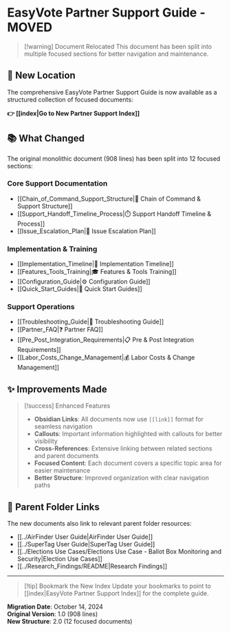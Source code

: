 # EasyVote Partner Support Guide - MOVED

> [!warning] Document Relocated
> This document has been split into multiple focused sections for better navigation and maintenance.

## 🔄 New Location

The comprehensive EasyVote Partner Support Guide is now available as a structured collection of focused documents:

**👉 [[index|Go to New Partner Support Index]]**

## 📚 What Changed

The original monolithic document (908 lines) has been split into 12 focused sections:

### Core Support Documentation
- [[Chain_of_Command_Support_Structure|🏢 Chain of Command & Support Structure]]
- [[Support_Handoff_Timeline_Process|⏱️ Support Handoff Timeline & Process]]  
- [[Issue_Escalation_Plan|🚨 Issue Escalation Plan]]

### Implementation & Training
- [[Implementation_Timeline|📅 Implementation Timeline]]
- [[Features_Tools_Training|🎓 Features & Tools Training]]
- [[Configuration_Guide|⚙️ Configuration Guide]]
- [[Quick_Start_Guides|🚀 Quick Start Guides]]

### Support Operations
- [[Troubleshooting_Guide|🔧 Troubleshooting Guide]]
- [[Partner_FAQ|❓ Partner FAQ]]
- [[Pre_Post_Integration_Requirements|📋 Pre & Post Integration Requirements]]
- [[Labor_Costs_Change_Management|💰 Labor Costs & Change Management]]

## ✨ Improvements Made

> [!success] Enhanced Features
> - **Obsidian Links**: All documents now use `[[link]]` format for seamless navigation
> - **Callouts**: Important information highlighted with callouts for better visibility
> - **Cross-References**: Extensive linking between related sections and parent documents
> - **Focused Content**: Each document covers a specific topic area for easier maintenance
> - **Better Structure**: Improved organization with clear navigation paths

## 🔗 Parent Folder Links

The new documents also link to relevant parent folder resources:
- [[../AirFinder User Guide|AirFinder User Guide]]
- [[../SuperTag User Guide|SuperTag User Guide]]
- [[../Elections Use Cases/Elections Use Case - Ballot Box Monitoring and Security|Election Use Cases]]
- [[../Research_Findings/README|Research Findings]]

---

> [!tip] Bookmark the New Index
> Update your bookmarks to point to [[index|EasyVote Partner Support Index]] for the complete guide.

**Migration Date**: October 14, 2024  
**Original Version**: 1.0 (908 lines)  
**New Structure**: 2.0 (12 focused documents)

